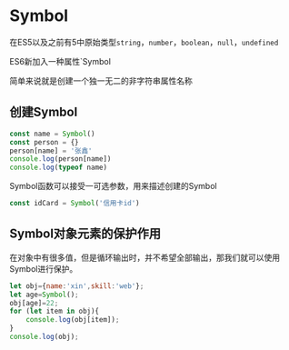 # Symbol

在ES5以及之前有5中原始类型`string`，`number`，`boolean`，`null`，`undefined`

ES6新加入一种属性`Symbol

简单来说就是创建一个独一无二的非字符串属性名称

## 创建Symbol

```js
const name = Symbol()
const person = {}
person[name] = '张鑫'
console.log(person[name])
console.log(typeof name)
```

Symbol函数可以接受一可选参数，用来描述创建的Symbol

```js
const idCard = Symbol('信用卡id')
```

## Symbol对象元素的保护作用

在对象中有很多值，但是循环输出时，并不希望全部输出，那我们就可以使用Symbol进行保护。

```js
let obj={name:'xin',skill:'web'};
let age=Symbol();
obj[age]=22;
for (let item in obj){
    console.log(obj[item]);
} 
console.log(obj);
```
